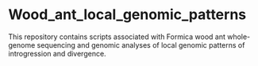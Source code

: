 # Wood_ant_local_genomic_patterns
This repository contains scripts associated with Formica wood ant whole-genome sequencing and genomic analyses of local genomic patterns of introgression and divergence.
